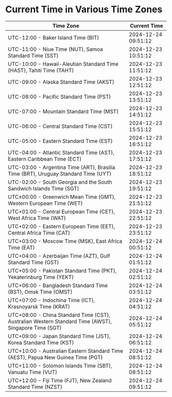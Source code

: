 # Current Time in Various Time Zones

| Time Zone | Current Time |
|-----------|--------------|
| UTC-12:00 - Baker Island Time (BIT) | 2024-12-24 09:51:12 |
| UTC-11:00 - Niue Time (NUT), Samoa Standard Time (SST) | 2024-12-23 10:51:12 |
| UTC-10:00 - Hawaii-Aleutian Standard Time (HAST), Tahiti Time (TAHT) | 2024-12-23 11:51:12 |
| UTC-09:00 - Alaska Standard Time (AKST) | 2024-12-23 12:51:12 |
| UTC-08:00 - Pacific Standard Time (PST) | 2024-12-23 13:51:12 |
| UTC-07:00 - Mountain Standard Time (MST) | 2024-12-23 14:51:12 |
| UTC-06:00 - Central Standard Time (CST) | 2024-12-23 15:51:12 |
| UTC-05:00 - Eastern Standard Time (EST) | 2024-12-23 16:51:12 |
| UTC-04:00 - Atlantic Standard Time (AST), Eastern Caribbean Time (ECT) | 2024-12-23 17:51:12 |
| UTC-03:00 - Argentina Time (ART), Brasília Time (BRT), Uruguay Standard Time (UYT) | 2024-12-23 18:51:12 |
| UTC-02:00 - South Georgia and the South Sandwich Islands Time (SGT) | 2024-12-23 19:51:12 |
| UTC±00:00 - Greenwich Mean Time (GMT), Western European Time (WET) | 2024-12-23 21:51:12 |
| UTC+01:00 - Central European Time (CET), West Africa Time (WAT) | 2024-12-23 22:51:12 |
| UTC+02:00 - Eastern European Time (EET), Central Africa Time (CAT) | 2024-12-23 23:51:12 |
| UTC+03:00 - Moscow Time (MSK), East Africa Time (EAT) | 2024-12-24 00:51:12 |
| UTC+04:00 - Azerbaijan Time (AZT), Gulf Standard Time (GST) | 2024-12-24 01:51:12 |
| UTC+05:00 - Pakistan Standard Time (PKT), Yekaterinburg Time (YEKT) | 2024-12-24 02:51:12 |
| UTC+06:00 - Bangladesh Standard Time (BST), Omsk Time (OMST) | 2024-12-24 03:51:12 |
| UTC+07:00 - Indochina Time (ICT), Krasnoyarsk Time (KRAT) | 2024-12-24 04:51:12 |
| UTC+08:00 - China Standard Time (CST), Australian Western Standard Time (AWST), Singapore Time (SGT) | 2024-12-24 05:51:12 |
| UTC+09:00 - Japan Standard Time (JST), Korea Standard Time (KST) | 2024-12-24 06:51:12 |
| UTC+10:00 - Australian Eastern Standard Time (AEST), Papua New Guinea Time (PGT) | 2024-12-24 08:51:12 |
| UTC+11:00 - Solomon Islands Time (SBT), Vanuatu Time (VUT) | 2024-12-24 08:51:12 |
| UTC+12:00 - Fiji Time (FJT), New Zealand Standard Time (NZST) | 2024-12-24 09:51:12 |
